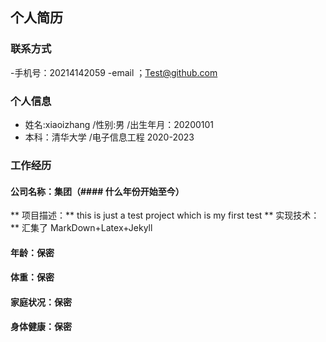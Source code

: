 ## 个人简历
### 联系方式
-手机号：20214142059
-email ；Test@github.com
### 个人信息
- 姓名:xiaoizhang  /性别:男 /出生年月：20200101
- 本科：清华大学 /电子信息工程 2020-2023
 ### 工作经历 
 #### 公司名称：集团（#### 什么年份开始至今）
 ** 项目描述：**
 this is just a test project which is my first test
 ** 实现技术：**
 汇集了 MarkDown+Latex+Jekyll
 
 #### 年龄：保密
 #### 体重：保密
 #### 家庭状况：保密
 #### 身体健康：保密

